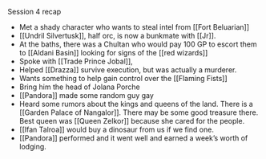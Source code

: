 Session 4 recap
- Met a shady character who wants to steal intel from [[Fort Beluarian]]
- [[Undril Silvertusk]], half orc, is now a bunkmate with [[Jr]].
- At the baths, there was a Chultan who would pay 100 GP to escort them to [[Aldani Basin]] looking for signs of the [[red wizards]]
- Spoke with [[Trade Prince Jobal]],
- Helped [[Drazza]] survive execution, but was actually a murderer.
- Wants something to help gain control over the [[Flaming Fists]]
- Bring him the head of Jolana Porche
- [[Pandora]] made some random guy gay
- Heard some rumors about the kings and queens of the land. There is a [[Garden Palace of Nangalor]]. There may be some good treasure there. Best queen was [[Queen Zelkor]] because she cared for the people.
- [[Ifan Talroa]] would buy a dinosaur from us if we find one.
- [[Pandora]] performed and it went well and earned a week’s worth of lodging.